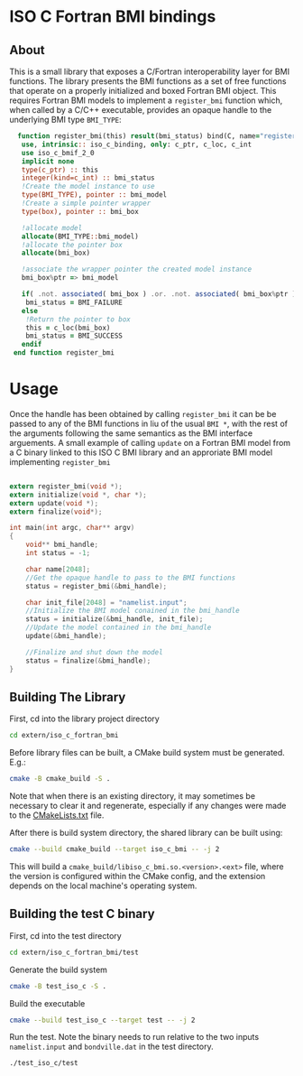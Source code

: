 # ISO C Fortran BMI bindings

## About

This is a small library that exposes a C/Fortran interoperability layer for BMI functions.  The library presents the BMI functions as a set of free functions that operate on a properly initialized and boxed Fortran BMI object.  This requires Fortran BMI models to implement a `register_bmi` function which, when called by a C/C++ executable, provides an opaque handle to the underlying BMI type `BMI_TYPE`:

```fortran
  function register_bmi(this) result(bmi_status) bind(C, name="register_bmi")
   use, intrinsic:: iso_c_binding, only: c_ptr, c_loc, c_int
   use iso_c_bmif_2_0
   implicit none
   type(c_ptr) :: this
   integer(kind=c_int) :: bmi_status
   !Create the model instance to use
   type(BMI_TYPE), pointer :: bmi_model
   !Create a simple pointer wrapper
   type(box), pointer :: bmi_box

   !allocate model
   allocate(BMI_TYPE::bmi_model)
   !allocate the pointer box
   allocate(bmi_box)

   !associate the wrapper pointer the created model instance
   bmi_box%ptr => bmi_model

   if( .not. associated( bmi_box ) .or. .not. associated( bmi_box%ptr ) ) then
    bmi_status = BMI_FAILURE
   else
    !Return the pointer to box
    this = c_loc(bmi_box)
    bmi_status = BMI_SUCCESS
   endif
 end function register_bmi
```

# Usage

Once the handle has been obtained by calling `register_bmi` it can be be passed to any of the BMI functions in liu of the usual `BMI *`, with the rest of the arguments following the same semantics as the BMI interface arguements.  A small example of calling `update` on a Fortran BMI model from a C binary linked to this ISO C BMI library and an approriate BMI model implementing `register_bmi`

```C

extern register_bmi(void *);
extern initialize(void *, char *);
extern update(void *);
extern finalize(void*);

int main(int argc, char** argv)
{
    void** bmi_handle;
    int status = -1;

    char name[2048];
    //Get the opaque handle to pass to the BMI functions
    status = register_bmi(&bmi_handle);

    char init_file[2048] = "namelist.input";
    //Initialize the BMI model conained in the bmi_handle
    status = initialize(&bmi_handle, init_file);
    //Update the model contained in the bmi_handle
    update(&bmi_handle);

    //Finalize and shut down the model
    status = finalize(&bmi_handle);
}

```

## Building The Library

First, cd into the library project directory
```sh
cd extern/iso_c_fortran_bmi
```
Before library files can be built, a CMake build system must be generated.  E.g.:
```sh
cmake -B cmake_build -S .
```
Note that when there is an existing directory, it may sometimes be necessary to clear it and regenerate, especially if any changes were made to the [CMakeLists.txt](CMakeLists.txt) file.

After there is build system directory, the shared library can be built using:
```sh
cmake --build cmake_build --target iso_c_bmi -- -j 2
```
This will build a `cmake_build/libiso_c_bmi.so.<version>.<ext>` file, where the version is configured within the CMake config, and the extension depends on the local machine's operating system.

## Building the test C binary

First, cd into the test directory

```sh
cd extern/iso_c_fortran_bmi/test
```

Generate the build system
```sh
cmake -B test_iso_c -S .
```

Build the executable
```sh
cmake --build test_iso_c --target test -- -j 2
```

Run the test.  Note the binary needs to run relative to the two inputs `namelist.input` and `bondville.dat` in the test directory.
```sh
./test_iso_c/test
```
